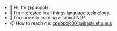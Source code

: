 - 👋 Hi, I’m @puopolo
- 👀 I’m interested in all things language technology.
- 🌱 I’m currently learning all about NLP. 
- 📫 How to reach me: cpuopolo001@ikasle.ehu.eus

<!---
puopolo/puopolo is a ✨ special ✨ repository because its `README.md` (this file) appears on your GitHub profile.
You can click the Preview link to take a look at your changes.
--->
